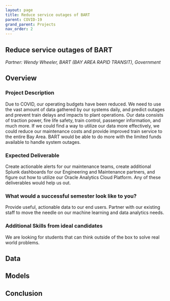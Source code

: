 ```yaml
---
layout: page
title: Reduce service outages of BART
parent: COVID-19
grand_parent: Projects 
nav_order: 2
---
```



## Reduce service outages of BART
*Partner: Wendy Wheeler, BART (BAY AREA RAPID TRANSIT), Government*

## Overview
### Project Description
Due to COVID, our operating budgets have been reduced. We need to use the vast amount of data gathered by our systems daily, and predict outages and prevent train delays and impacts to plant operations. Our data consists of traction power, fire life safety, train control, passenger information, and much more. If we could find a way to utilize our data more effectively, we could reduce our maintenance costs and provide improved train service to the entire Bay Area. BART would be able to do more with the limited funds available to handle system outages. 
### Expected Deliverable
Create actionable alerts for our maintenance teams, create additional Splunk dashboards for our Engineering and Maintenance partners, and figure out how to utilize our Oracle Analytics Cloud Platform. Any of these deliverables would help us out. 
### What would a successful semester look like to you?
Provide useful, actionable data to our end users. Partner with our existing staff to move the needle on our machine learning and data analytics needs. 
### Additional Skills from ideal candidates
We are looking for students that can think outside of the box to solve real world problems. 

## Data

## Models

## Conclusion


```python

```
